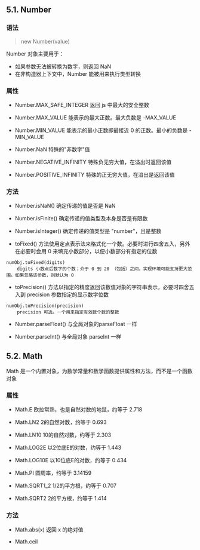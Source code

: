 ## 5.1. Number

### 语法

> new Number(value)

Number 对象主要用于：
- 如果参数无法被转换为数字，则返回 NaN
- 在非构造器上下文中，Number 能被用来执行类型转换

### 属性
- Number.MAX_SAFE_INTEGER 返回 js 中最大的安全整数

- Number.MAX_VALUE 能表示的最大正数。最大负数是 -MAX_VALUE

- Number.MIN_VALUE 能表示的最小正数即最接近 0 的正数。最小的负数是 -MIN_VALUE

- Number.NaN 特殊的"非数字"值

- Number.NEGATIVE_INFINITY 特殊负无穷大值，在溢出时返回该值

- Number.POSITIVE_INFINITY 特殊的正无穷大值，在溢出是返回该值

### 方法
- Number.isNaN() 确定传递的值是否是 NaN

- Number.isFinite() 确定传递的值类型及本身是否是有限数

- Number.isInteger() 确定传递的值类型是 "number"，且是整数

- toFixed() 方法使用定点表示法来格式化一个数。必要时进行四舍五入，另外在必要时会用 0 来填充小数部分，以便小数部分有指定的位数

```
numObj.toFixed(digits)
	digits 小数点后数字的个数；介于 0 到 20 （包括）之间，实现环境可能支持更大范围。如果忽略该参数，则默认为 0
```

- toPrecision() 方法以指定的精度返回该数值对象的字符串表示，必要时四舍五入到 precision 参数指定的显示数字位数

```
numObj.toPrecision(precision)
	precision 可选。一个用来指定有效数个数的整数
```

- Number.parseFloat() 与全局对象的parseFloat 一样

- Number.parseInt() 与全局对象 parseInt 一样

## 5.2. Math

Math 是一个内置对象，为数学常量和数学函数提供属性和方法，而不是一个函数对象

### 属性

- Math.E 欧拉常熟，也是自然对数的地鼠，约等于 2.718

- Math.LN2 2的自然对数，约等于 0.693

- Math.LN10 10的自然对数，约等于 2.303

- Math.LOG2E 以2位底E的对数，约等于 1.443

- Math.LOG10E 以10位底E的对数，约等于 0.434

- Math.PI 圆周率，约等于 3.14159

- Math.SQRT1_2 1/2的平方根，约等于 0.707

- Math.SQRT2 2的平方根，约等于 1.414

### 方法

- Math.abs(x) 返回 x 的绝对值

- Math.ceil